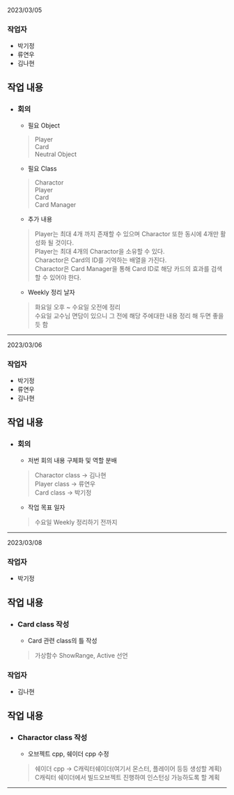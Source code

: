2023/03/05

### 작업자
+ 박기정
+ 류연우
+ 김나현

## 작업 내용
- ### 회의
    + 필요 Object
    > Player\
    > Card\
    > Neutral Object

    + 필요 Class
    > Charactor\
    > Player\
    > Card\
    > Card Manager

    + 추가 내용
    > Player는 최대 4개 까지 존재할 수 있으며 Charactor 또한 동시에 4개만 활성화 될 것이다.\
    > Player는 최대 4개의 Charactor을 소유할 수 있다.\
    > Charactor은 Card의 ID를 기억하는 배열을 가진다.\
    > Charactor은 Card Manager을 통해 Card ID로 해당 카드의 효과를 검색할 수 있어야 한다.

    + Weekly 정리 날자
    > 화요일 오후 ~ 수요일 오전에 정리\
    > 수요일 교수님 면담이 있으니 그 전에 해당 주에대한 내용 정리 해 두면 좋을 듯 함
----------------------------------------------------

2023/03/06

### 작업자
+ 박기정
+ 류연우
+ 김나현

## 작업 내용
- ### 회의
    + 저번 회의 내용 구체화 및 역할 분배
    > Charactor class -> 김나현\
    > Player class -> 류연우\
    > Card class -> 박기정

    + 작업 목표 일자
    > 수요일 Weekly 정리하기 전까지
----------------------------------------------------

2023/03/08

### 작업자
+ 박기정

## 작업 내용
- ### Card class 작성
    + Card 관련 class의 틀 작성
    > 가상함수 ShowRange, Active 선언

### 작업자
+ 김나현

## 작업 내용
- ### Charactor class 작성
    + 오브젝트 cpp, 쉐이더 cpp 수정
    > 쉐이더 cpp -> C캐릭터쉐이더(여기서 몬스터, 플레이어 등등 생성할 계획)\
    > C캐릭터 쉐이더에서 빌드오브젝트 진행하여 인스턴싱 가능하도록 할 계획
----------------------------------------------------